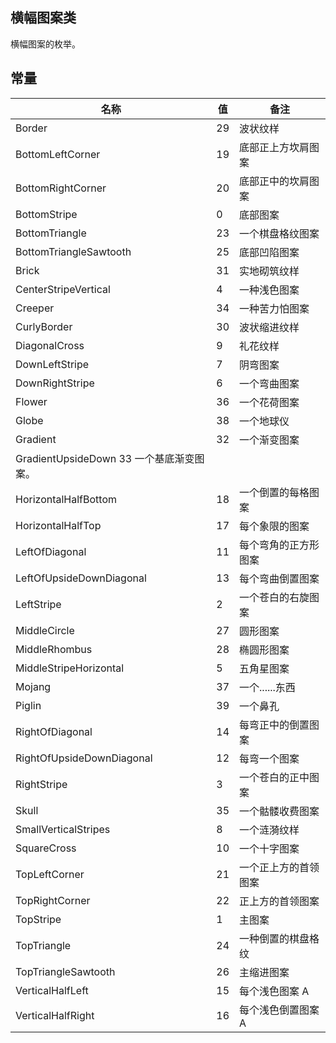 ## 横幅图案类
横幅图案的枚举。

## 常量
|  名称  | 值 | 备注 |
|  ----  | ----  |  ----  |
| Border | 29 | 波状纹样 |
| BottomLeftCorner | 19 | 底部正上方坎肩图案 |
| BottomRightCorner | 20 | 底部正中的坎肩图案 |
| BottomStripe | 0 | 底部图案 |
| BottomTriangle | 23 | 一个棋盘格纹图案 |
| BottomTriangleSawtooth | 25 | 底部凹陷图案 |
| Brick | 31 | 实地砌筑纹样 |
| CenterStripeVertical | 4 | 一种浅色图案 |
| Creeper | 34 | 一种苦力怕图案 |
| CurlyBorder | 30 | 波状缩进纹样 |
| DiagonalCross | 9 | 礼花纹样 |
| DownLeftStripe | 7 | 阴弯图案 |
| DownRightStripe | 6 | 一个弯曲图案 |
| Flower | 36 | 一个花荷图案 |
| Globe | 38 | 一个地球仪 |
| Gradient | 32 | 一个渐变图案 |
| GradientUpsideDown 33 一个基底渐变图案。
| HorizontalHalfBottom | 18 | 一个倒置的每格图案 |
| HorizontalHalfTop | 17 | 每个象限的图案 |
| LeftOfDiagonal | 11 | 每个弯角的正方形图案 |
| LeftOfUpsideDownDiagonal | 13 | 每个弯曲倒置图案 |
| LeftStripe | 2 | 一个苍白的右旋图案 |
| MiddleCircle | 27 | 圆形图案 |
| MiddleRhombus | 28 | 椭圆形图案 |
| MiddleStripeHorizontal | 5 | 五角星图案 |
| Mojang | 37 | 一个......东西 |
| Piglin | 39 | 一个鼻孔 |
| RightOfDiagonal | 14 | 每弯正中的倒置图案 |
| RightOfUpsideDownDiagonal | 12 | 每弯一个图案 |
| RightStripe | 3 | 一个苍白的正中图案 |
| Skull | 35 | 一个骷髅收费图案 |
| SmallVerticalStripes | 8 | 一个涟漪纹样 |
| SquareCross | 10 | 一个十字图案 |
| TopLeftCorner | 21 | 一个正上方的首领图案 |
| TopRightCorner | 22 | 正上方的首领图案 |
| TopStripe | 1 | 主图案 |
| TopTriangle | 24 | 一种倒置的棋盘格纹 |
| TopTriangleSawtooth | 26 | 主缩进图案 |
| VerticalHalfLeft | 15 | 每个浅色图案 A |
| VerticalHalfRight | 16 | 每个浅色倒置图案 A |
